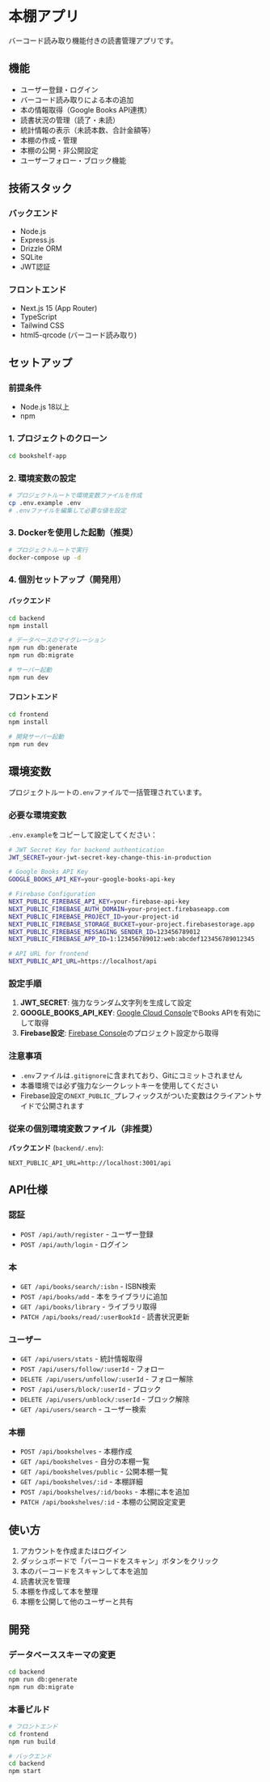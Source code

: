 # 本棚アプリ

バーコード読み取り機能付きの読書管理アプリです。

## 機能

- ユーザー登録・ログイン
- バーコード読み取りによる本の追加
- 本の情報取得（Google Books API連携）
- 読書状況の管理（読了・未読）
- 統計情報の表示（未読本数、合計金額等）
- 本棚の作成・管理
- 本棚の公開・非公開設定
- ユーザーフォロー・ブロック機能

## 技術スタック

### バックエンド
- Node.js
- Express.js
- Drizzle ORM
- SQLite
- JWT認証

### フロントエンド
- Next.js 15 (App Router)
- TypeScript
- Tailwind CSS
- html5-qrcode (バーコード読み取り)

## セットアップ

### 前提条件
- Node.js 18以上
- npm

### 1. プロジェクトのクローン
```bash
cd bookshelf-app
```

### 2. 環境変数の設定
```bash
# プロジェクトルートで環境変数ファイルを作成
cp .env.example .env
# .envファイルを編集して必要な値を設定
```

### 3. Dockerを使用した起動（推奨）
```bash
# プロジェクトルートで実行
docker-compose up -d
```

### 4. 個別セットアップ（開発用）

#### バックエンド
```bash
cd backend
npm install

# データベースのマイグレーション
npm run db:generate
npm run db:migrate

# サーバー起動
npm run dev
```

#### フロントエンド
```bash
cd frontend
npm install

# 開発サーバー起動
npm run dev
```

## 環境変数

プロジェクトルートの`.env`ファイルで一括管理されています。

### 必要な環境変数

`.env.example`をコピーして設定してください：

```bash
# JWT Secret Key for backend authentication
JWT_SECRET=your-jwt-secret-key-change-this-in-production

# Google Books API Key
GOOGLE_BOOKS_API_KEY=your-google-books-api-key

# Firebase Configuration
NEXT_PUBLIC_FIREBASE_API_KEY=your-firebase-api-key
NEXT_PUBLIC_FIREBASE_AUTH_DOMAIN=your-project.firebaseapp.com
NEXT_PUBLIC_FIREBASE_PROJECT_ID=your-project-id
NEXT_PUBLIC_FIREBASE_STORAGE_BUCKET=your-project.firebasestorage.app
NEXT_PUBLIC_FIREBASE_MESSAGING_SENDER_ID=123456789012
NEXT_PUBLIC_FIREBASE_APP_ID=1:123456789012:web:abcdef123456789012345

# API URL for frontend
NEXT_PUBLIC_API_URL=https://localhost/api
```

### 設定手順

1. **JWT_SECRET**: 強力なランダム文字列を生成して設定
2. **GOOGLE_BOOKS_API_KEY**: [Google Cloud Console](https://console.cloud.google.com/)でBooks APIを有効にして取得
3. **Firebase設定**: [Firebase Console](https://console.firebase.google.com/)のプロジェクト設定から取得

### 注意事項

- `.env`ファイルは`.gitignore`に含まれており、Gitにコミットされません
- 本番環境では必ず強力なシークレットキーを使用してください
- Firebase設定の`NEXT_PUBLIC_`プレフィックスがついた変数はクライアントサイドで公開されます

### 従来の個別環境変数ファイル（非推奨）

**バックエンド** (`backend/.env`):
```
NEXT_PUBLIC_API_URL=http://localhost:3001/api
```

## API仕様

### 認証
- `POST /api/auth/register` - ユーザー登録
- `POST /api/auth/login` - ログイン

### 本
- `GET /api/books/search/:isbn` - ISBN検索
- `POST /api/books/add` - 本をライブラリに追加
- `GET /api/books/library` - ライブラリ取得
- `PATCH /api/books/read/:userBookId` - 読書状況更新

### ユーザー
- `GET /api/users/stats` - 統計情報取得
- `POST /api/users/follow/:userId` - フォロー
- `DELETE /api/users/unfollow/:userId` - フォロー解除
- `POST /api/users/block/:userId` - ブロック
- `DELETE /api/users/unblock/:userId` - ブロック解除
- `GET /api/users/search` - ユーザー検索

### 本棚
- `POST /api/bookshelves` - 本棚作成
- `GET /api/bookshelves` - 自分の本棚一覧
- `GET /api/bookshelves/public` - 公開本棚一覧
- `GET /api/bookshelves/:id` - 本棚詳細
- `POST /api/bookshelves/:id/books` - 本棚に本を追加
- `PATCH /api/bookshelves/:id` - 本棚の公開設定変更

## 使い方

1. アカウントを作成またはログイン
2. ダッシュボードで「バーコードをスキャン」ボタンをクリック
3. 本のバーコードをスキャンして本を追加
4. 読書状況を管理
5. 本棚を作成して本を整理
6. 本棚を公開して他のユーザーと共有

## 開発

### データベーススキーマの変更
```bash
cd backend
npm run db:generate
npm run db:migrate
```

### 本番ビルド
```bash
# フロントエンド
cd frontend
npm run build

# バックエンド
cd backend
npm start
```